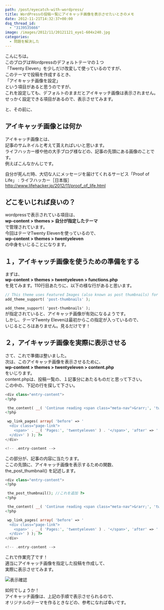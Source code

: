 ```yaml
---
path: /post/eyecatch-with-wordpress/
title: WordPressの投稿一覧にアイキャッチ画像を表示させたいときのメモ
date: 2012-11-21T14:32:37+00:00
dsq_thread_id:
  - "3139535666"
image: /images/2012/11/20121121_eye1-604x240.jpg
categories:
  - 問題を解決した
---
```


こんにちは。  
このブログはWordpressのデフォルトテーマの１つ  
「Twenty Eleven」を少しだけ改変して使っているのですが、  
このテーマで投稿を作成するとき、  
「アイキャッチ画像を設定」  
という項目があると思うのですが、  
これを設定しても、デフォルトのままだとアイキャッチ画像は表示されません。  
せっかく設定できる項目があるので、表示させてみます。  

<!--more-->

 と、その前に、 

アイキャッチ画像とは何か
----------------------------------------

アイキャッチ画像とは、  
記事のサムネイルと考えて貰えればいいと思います。  
ライフハッカー様や他の大手ブログ様などの、記事の先頭にある画像のことです。  
例えばこんなかんじです。 

<p class="link_box">
  自分が死んだ時、大切な人にメッセージを届けてくれるサービス「Proof of Life」 : ライフハッカー［日本版］<br /> <a href="http://www.lifehacker.jp/2012/11/proof_of_life.html">http://www.lifehacker.jp/2012/11/proof_of_life.html</a>
</p>

どこをいじれば良いの？
----------------------------------------

wordpressで表示されている項目は、  
**wp-content > themes > 自分が指定したテーマ**  
で管理されています。  
今回はテーマTwenty Elevenを使っているので、  
**wp-content > themes > twentyeleven**  
の中身をいじることになります。

１，アイキャッチ画像を使うための準備をする
----------------------------------------

まずは、  
**wp-content > themes > twentyeleven > functions.php**  
を見てみます。110行目あたりに、以下の様な行があると思います。

```php
// This theme uses Featured Images (also known as post thumbnails) for per-post/per-page Custom Header images
add_theme_support( 'post-thumbnails' );
```


`add_theme_support( 'post-thumbnails' );`  
が指定されていると、アイキャッチ画像が有効になるようです。  
しかし、テーマTwenty Elevenは最初からこの指定が入っているので、  
いじるところはありません。見るだけです！ 

２，アイキャッチ画像を実際に表示させる
----------------------------------------

さて、これで準備は整いました。  
次は、このアイキャッチ画像を表示させるために、  
**wp-content > themes > twentyeleven > content.php**  
をいじります。  
content.phpは、投稿一覧の、１記事分にあたるものだと思って下さい。  
この中の、下記の行を探して下さい。

```php
<div class="entry-content">
<?php

 the_content( __( 'Continue reading <span class="meta-nav">&rarr;', 'twentyeleven' ) ); ?>   
<?php

 wp_link_pages( array( 'before' => '  
  <div class="page-link">
    <span>' . __( 'Pages:', 'twentyeleven' ) . '</span>', 'after' => '
  </div>' ) ); ?>
</div>

<!-- .entry-content -->
```


この部分が、記事の内容に当たります。  
ここの先頭に、アイキャッチ画像を表示するための関数、  
the_post_thumbnail() を記述します。  

```php
<div class="entry-content">
<?php

 the_post_thumbnail(); //これを追加 ?>  
<?php

 the_content( __( 'Continue reading <span class="meta-nav">&rarr;', 'twentyeleven' ) ); ?>   
<?php

 wp_link_pages( array( 'before' => '  
  <div class="page-link">
    <span>' . __( 'Pages:', 'twentyeleven' ) . '</span>', 'after' => '
  </div>' ) ); ?>
</div>

<!-- .entry-content -->
```


これで作業完了です！  
適当にアイキャッチ画像を指定した投稿を作成して、  
実際に表示させてみます。  
  

![表示確認](/images/2012/11/20121121_screen_shot.png)

  
如何でしょうか！  
アイキャッチ画像は、上記の手順で表示させられるので、  
オリジナルのテーマを作るときなどの、参考になれば幸いです。 
